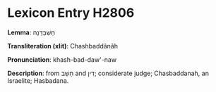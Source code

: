 # Lexicon Entry H2806

**Lemma**: חַשְׁבַּדָּנָה

**Transliteration (xlit)**: Chashbaddânâh

**Pronunciation**: khash-bad-daw'-naw

**Description**:
from חָשַׁב and דִּין; considerate judge; Chasbaddanah, an Israelite; Hasbadana.
